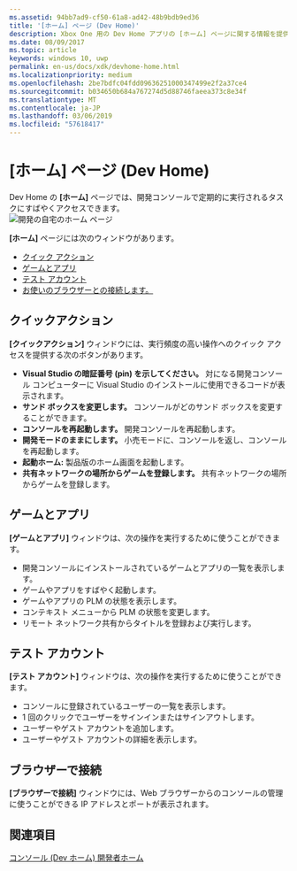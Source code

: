 ```yaml
---
ms.assetid: 94bb7ad9-cf50-61a8-ad42-48b9bdb9ed36
title: '[ホーム] ページ (Dev Home)'
description: Xbox One 用の Dev Home アプリの [ホーム] ページに関する情報を提供します。
ms.date: 08/09/2017
ms.topic: article
keywords: windows 10, uwp
permalink: en-us/docs/xdk/devhome-home.html
ms.localizationpriority: medium
ms.openlocfilehash: 2be7bdfc04fdd09636251000347499e2f2a37ce4
ms.sourcegitcommit: b034650b684a767274d5d88746faeea373c8e34f
ms.translationtype: MT
ms.contentlocale: ja-JP
ms.lasthandoff: 03/06/2019
ms.locfileid: "57618417"
---
```

# <a name="home-page-dev-home"></a>[ホーム] ページ (Dev Home)
   
  
Dev Home の **[ホーム]** ページでは、開発コンソールで定期的に実行されるタスクにすばやくアクセスできます。   
 ![開発の自宅のホーム ページ](images/devhome_home.png)   
  
**[ホーム]** ページには次のウィンドウがあります。   
 
   *  [クイック アクション](#ID4EEB)  
   *  [ゲームとアプリ](#ID4EPC)  
   *  [テスト アカウント](#ID4EQD)  
   *  [お使いのブラウザーとの接続します。](#ID4EFE)  

 
<a id="ID4EEB"></a>

   

## <a name="quick-actions"></a>クイックアクション  
   
  
**[クイックアクション]** ウィンドウには、実行頻度の高い操作へのクイック アクセスを提供する次のボタンがあります。   
 
   *  **Visual Studio の暗証番号 (pin) を示してください。** 対になる開発コンソール コンピューターに Visual Studio のインストールに使用できるコードが表示されます。   
   *  **サンド ボックスを変更します。** コンソールがどのサンド ボックスを変更することができます。   
   *  **コンソールを再起動します。** 開発コンソールを再起動します。   
   *  **開発モードのままにします。** 小売モードに、コンソールを返し、コンソールを再起動します。   
   *  **起動ホーム:** 製品版のホーム画面を起動します。   
   *  **共有ネットワークの場所からゲームを登録します。** 共有ネットワークの場所からゲームを登録します。   

  
<a id="ID4EPC"></a>

   

## <a name="games--apps"></a>ゲームとアプリ   
   
  
**[ゲームとアプリ]** ウィンドウは、次の操作を実行するために使うことができます。   
 
   *  開発コンソールにインストールされているゲームとアプリの一覧を表示します。  
   *  ゲームやアプリをすばやく起動します。  
   *  ゲームやアプリの PLM の状態を表示します。  
   *  コンテキスト メニューから PLM の状態を変更します。  
   *  リモート ネットワーク共有からタイトルを登録および実行します。

  
<a id="ID4EQD"></a>

   

## <a name="test-accounts"></a>テスト アカウント  
   
  
**[テスト アカウント]** ウィンドウは、次の操作を実行するために使うことができます。   
 
   *  コンソールに登録されているユーザーの一覧を表示します。  
   *  1 回のクリックでユーザーをサインインまたはサインアウトします。  
   *  ユーザーやゲスト アカウントを追加します。  
   *  ユーザーやゲスト アカウントの詳細を表示します。  

  
<a id="ID4EFE"></a>

   

## <a name="connect-with-your-browser"></a>ブラウザーで接続  
   
  
**[ブラウザーで接続]** ウィンドウには、Web ブラウザーからのコンソールの管理に使うことができる IP アドレスとポートが表示されます。   
  
<a id="ID4EPE"></a>

   

## <a name="see-also"></a>関連項目  
 [コンソール (Dev ホーム) 開発者ホーム](dev-home.md)

  